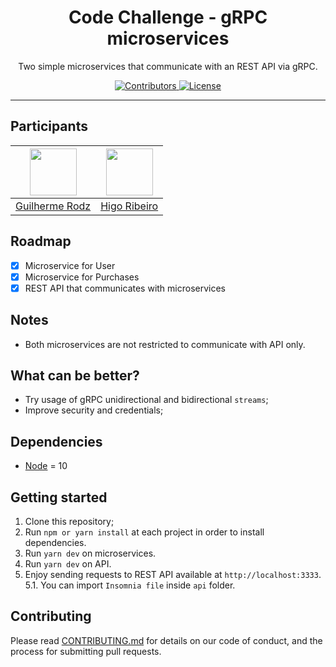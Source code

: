 <h1 align="center">
Code Challenge - gRPC microservices
</h1>

<p align="center">Two simple microservices that communicate with an REST API via gRPC.</p>

<p align="center">
  <a href="https://github.com/Rocketseat/youtube-challenge-grpc/graphs/contributors">
    <img src="https://img.shields.io/github/contributors/rocketseat/youtube-challenge-grpc?color=%237159c1&logoColor=%237159c1&style=flat" alt="Contributors">
  </a>
  <a href="https://opensource.org/licenses/MIT">
    <img src="https://img.shields.io/github/license/rocketseat/youtube-challenge-grpc?color=%237159c1&logo=mit" alt="License">
  </a>
</p>

<hr>

## Participants

| [<img src="https://avatars3.githubusercontent.com/u/10366880?s=460&v=4" width="75px;"/>](https://github.com/guilhermerodz) | [<img src="https://avatars2.githubusercontent.com/u/3085522?s=400&v=4" width="75px;"/>](https://github.com/higoribeiro) |
| :------------------------------------------------------------------------------------------------------------------------: | :---------------------------------------------------------------------------------------------------------------------: |
|                                     [Guilherme Rodz](https://github.com/guilhermerodz)                                     |                                     [Higo Ribeiro](https://github.com/higoribeiro)                                      |

## Roadmap

- [x] Microservice for User
- [x] Microservice for Purchases
- [x] REST API that communicates with microservices

## Notes

- Both microservices are not restricted to communicate with API only.

## What can be better?

- Try usage of gRPC unidirectional and bidirectional `streams`;
- Improve security and credentials;

## Dependencies

- [Node](https://nodejs.org/en/) = 10

## Getting started

1. Clone this repository;<br />
2. Run `npm or yarn install` at each project in order to install dependencies.<br />
3. Run `yarn dev` on microservices.<br />
4. Run `yarn dev` on API.<br />
5. Enjoy sending requests to REST API available at `http://localhost:3333`.<br />
   5.1. You can import `Insomnia file` inside `api` folder.<br />

## Contributing

Please read [CONTRIBUTING.md](CONTRIBUTING.md) for details on our code of conduct, and the process for submitting pull requests.
